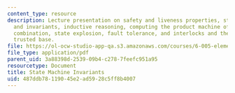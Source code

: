 ```yaml
---
content_type: resource
description: Lecture presentation on safety and liveness properties, state properties
  and invariants, inductive reasoning, computing the product machine of a parallel
  combination, state explosion, fault tolerance, and interlocks and the idea of a
  trusted base.
file: https://ol-ocw-studio-app-qa.s3.amazonaws.com/courses/6-005-elements-of-software-construction-fall-2008/487ddb78119045e2ad5928c5ff8b4007_MIT6_005f08_lec06.pdf
file_type: application/pdf
parent_uid: 3a88398d-2539-09b4-c278-7feefc951a95
resourcetype: Document
title: State Machine Invariants
uid: 487ddb78-1190-45e2-ad59-28c5ff8b4007
---
```

